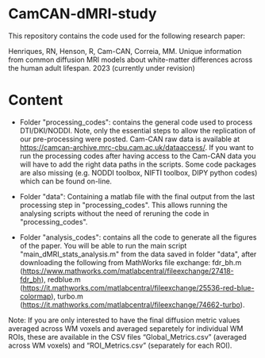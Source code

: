 # CamCAN-dMRI-study
 
This repository contains the code used for the following research paper:

Henriques, RN, Henson, R, Cam-CAN, Correia, MM. Unique information from common diffusion MRI models about white-matter differences across the human adult lifespan. 2023 (currently under revision)

# Content

- Folder "processing_codes": contains the general code used to process DTI/DKI/NODDI. Note, only the essential steps to allow the replication of our pre-processing were posted. Cam-CAN raw data is available at https://camcan-archive.mrc-cbu.cam.ac.uk/dataaccess/. If you want to run the processing codes after having access to the Cam-CAN data you will have to add the right data paths in the scripts. Some code packages are also missing (e.g. NODDI toolbox, NIFTI toolbox, DIPY python codes) which can be found on-line.

- Folder "data": Containing a matlab file with the final output from the last processing step in "processing_codes". This allows running the analysing scripts without the need of reruning the code in "processing_codes".

- Folder "analysis_codes": contains all the code to generate all the figures of the paper. You will be able to run the main script "main_dMRI_stats_analysis.m" from the data saved in folder "data", after downloading the following from MathWorks file exchange: fdr_bh.m (https://www.mathworks.com/matlabcentral/fileexchange/27418-fdr_bh), redblue.m (https://it.mathworks.com/matlabcentral/fileexchange/25536-red-blue-colormap), turbo.m (https://it.mathworks.com/matlabcentral/fileexchange/74662-turbo).

Note: If you are only interested to have the final diffusion metric values averaged across WM voxels and averaged separetely for individual WM ROIs, these are available in the CSV files “Global_Metrics.csv” (averaged across WM voxels) and “ROI_Metrics.csv” (separately for each ROI).

